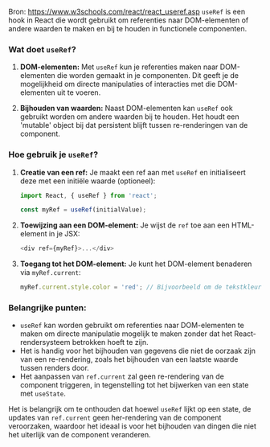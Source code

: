 Bron: https://www.w3schools.com/react/react_useref.asp
`useRef` is een hook in React die wordt gebruikt om referenties naar DOM-elementen of andere waarden te maken en bij te houden in functionele componenten.

### Wat doet `useRef`?

1. **DOM-elementen:** Met `useRef` kun je referenties maken naar DOM-elementen die worden gemaakt in je componenten. Dit geeft je de mogelijkheid om directe manipulaties of interacties met die DOM-elementen uit te voeren.

2. **Bijhouden van waarden:** Naast DOM-elementen kan `useRef` ook gebruikt worden om andere waarden bij te houden. Het houdt een 'mutable' object bij dat persistent blijft tussen re-renderingen van de component.

### Hoe gebruik je `useRef`?

1. **Creatie van een ref:** Je maakt een ref aan met `useRef` en initialiseert deze met een initiële waarde (optioneel):
   ```javascript
   import React, { useRef } from 'react';

   const myRef = useRef(initialValue);
   ```

2. **Toewijzing aan een DOM-element:** Je wijst de `ref` toe aan een HTML-element in je JSX:
   ```javascript
   <div ref={myRef}>...</div>
   ```

3. **Toegang tot het DOM-element:** Je kunt het DOM-element benaderen via `myRef.current`:
   ```javascript
   myRef.current.style.color = 'red'; // Bijvoorbeeld om de tekstkleur te veranderen
   ```

### Belangrijke punten:

- `useRef` kan worden gebruikt om referenties naar DOM-elementen te maken om directe manipulatie mogelijk te maken zonder dat het React-rendersysteem betrokken hoeft te zijn.
- Het is handig voor het bijhouden van gegevens die niet de oorzaak zijn van een re-rendering, zoals het bijhouden van een laatste waarde tussen renders door.
- Het aanpassen van `ref.current` zal geen re-rendering van de component triggeren, in tegenstelling tot het bijwerken van een state met `useState`.

Het is belangrijk om te onthouden dat hoewel `useRef` lijkt op een state, de updates van `ref.current` geen her-rendering van de component veroorzaken, waardoor het ideaal is voor het bijhouden van dingen die niet het uiterlijk van de component veranderen.